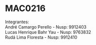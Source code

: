 # MAC0216

Integrantes:  
André Camargo Perello   - Nusp: 9912403 <br/>
Lucas Henrique Bahr Yau - Nusp: 9763832 <br/>
Rudá Lima Floresta      - Nusp: 9912410
